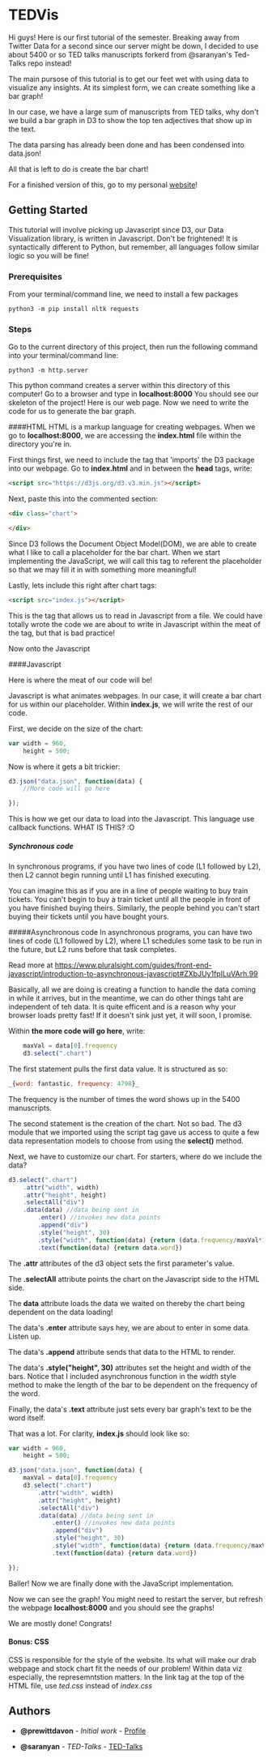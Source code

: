 # TEDVis

Hi guys! Here is our first tutorial of the semester. Breaking away from Twitter Data for a second since our server might be down, I decided to use about 5400 or so TED talks manuscripts forkerd from @saranyan's Ted-Talks repo instead!

The main pursose of this tutorial is to get our feet wet with using data to visualize any insights. At its simplest form, we can create something like a bar graph! 

In our case, we have a large sum of manuscripts from TED talks, why don't we build a bar graph in D3 to show the top ten adjectives that show up in the text. 

The data parsing has already been done and has been condensed into data.json! 

All that is left to do is create the bar chart!

For a finished version of this, go to my personal [website](http://parlieux.com/TED)!

## Getting Started 

This tutorial will involve picking up Javascript since D3, our Data Visualization library, is written in Javascript. Don't be frightened! It is syntactically different to Python, but remember, all languages follow similar logic so you will be fine!


### Prerequisites

From your terminal/command line, we need to install a few packages

```
python3 -m pip install nltk requests
```


### Steps

Go to the current directory of this project, then run the following command into your terminal/command line:

```
python3 -m http.server
```

This python command creates a server within this directory of this computer! Go to a browser and type in **localhost:8000** You should see our skeleton of the project! Here is our web page. Now we need to write the code for us to generate the bar graph.

####HTML
HTML is a markup language for creating webpages. When we go to **localhost:8000**, we are accessing the **index.html** file within the directory you're in.

First things first, we need to include the tag that 'imports' the D3 package into our webpage. Go to **index.html** and in between the **head** tags, write:

```html
<script src="https://d3js.org/d3.v3.min.js"></script>
```


Next, paste this into the commented section:

```html
<div class="chart">

</div>
```

Since D3 follows the Document Object Model(DOM), we are able to create what I like to call a placeholder for the bar chart. When we start implementing the JavaScript, we will call this tag to referent the placeholder so that we may fill it in with something more meaningful!

Lastly, lets include this right after chart tags:

```html
<script src="index.js"></script>
```

This is the tag that allows us to read in Javascript from a file. We could have totally wrote the code we are about to write in Javascript within the meat of the tag, but that is bad practice! 

Now onto the Javascript

####Javascript

Here is where the meat of our code will be!

Javascript is what animates webpages. In our case, it will create a bar chart for us within our placeholder. Within **index.js**, we will write the rest of our code. 

First, we decide on the size of the chart:

```javascript
var width = 960,
    height = 500;
```


Now is where it gets a bit trickier:

```javascript
d3.json("data.json", function(data) {
	//More code will go here

});
```

This is how we get our data to load into the Javascript. This language use callback functions. WHAT IS THIS? :O

##### Synchronous code
In synchronous programs, if you have two lines of code (L1 followed by L2), then L2 cannot begin running until L1 has finished executing.

You can imagine this as if you are in a line of people waiting to buy train tickets. You can't begin to buy a train ticket until all the people in front of you have finished buying theirs. Similarly, the people behind you can't start buying their tickets until you have bought yours.

#####Asynchronous code
In asynchronous programs, you can have two lines of code (L1 followed by L2), where L1 schedules some task to be run in the future, but L2 runs before that task completes.


Read more at https://www.pluralsight.com/guides/front-end-javascript/introduction-to-asynchronous-javascript#ZXbJUy1fpILuVArh.99

Basically, all we are doing is creating a function to handle the data coming in while it arrives, but in the meantime, we can do other things taht are independent of teh data. It is quite efficent and is a reason why your browser loads pretty fast! If it doesn't sink just yet, it will soon, I promise. 

Within **the more code will go here**, write:
```javascript
	maxVal = data[0].frequency
	d3.select(".chart")

```



The first statement pulls the first data value. It is structured as so: 

```javascript
_{word: fantastic, frequency: 4798}_
```

The frequency is the number of times the word shows up in the 5400 manuscripts.



The second statement is the creation of the chart. Not so bad. The d3 module that we imported using the script tag gave us access to quite a few data representation models to choose from using the **select()** method.


Next, we have to customize our chart. For starters, where do we include the data?

```javascript
d3.select(".chart")
    .attr("width", width)
	.attr("height", height)
	.selectAll("div")
	.data(data) //data being sent in
		.enter() //invokes new data points
		.append("div")
		.style("height", 30)
		.style("width", function(data) {return (data.frequency/maxVal*1.0)*960 + "px"})
		.text(function(data) {return data.word})
```

The **.attr** attributes of the d3 object sets the first parameter's value. 

The **.selectAll** attribute points the chart on the Javascript side to the HTML side.

The **data** attribute loads the data we waited on thereby the chart being dependent on the data loading!

The data's **.enter** attribute says hey, we are about to enter in some data. Listen up.

The data's **.append** attribute sends that data to the HTML to render.

The data's **.style("height", 30)** attributes set the height and width of the bars. Notice that I included asynchronous function in the _width_ style method to make the length of the bar to be dependent on the frequency of the word.

Finally, the data's **.text** attribute just sets every bar graph's text to be the word itself.

That was a lot. For clarity, **index.js** should look like so:

```javascript
var width = 960,
    height = 500;

d3.json("data.json", function(data) {
	maxVal = data[0].frequency
	d3.select(".chart")
	    .attr("width", width)
    	.attr("height", height)
		.selectAll("div")
		.data(data) //data being sent in
			.enter() //invokes new data points
			.append("div")
			.style("height", 30)
			.style("width", function(data) {return (data.frequency/maxVal*1.0)*960 + "px"})
			.text(function(data) {return data.word})

});

```

Baller! Now we are finally done with the JavaScript implementation.

Now we can see the graph! You might need to restart the server, but refresh the webpage **localhost:8000** and you should see the graphs!


We are mostly done! Congrats!

#### Bonus: CSS

CSS is responsible for the style of the website. Its what will make our drab webpage and stock chart fit the needs of our problem! Within data viz especially, the represemntstion matters. In the link tag at the top of the HTML file, use _ted.css_ instead of _index.css_





## Authors

* **@prewittdavon** - *Initial work* - [Profile](https://github.com/prewittdavon)

* **@saranyan** - *TED-Talks* - [TED-Talks](https://github.com/saranyan/TED-Talks)




